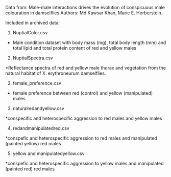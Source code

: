 
Data from: Male-male interactions drives the evolution of conspicuous male colouration in damselflies
Authors: Md Kawsar Khan, Marie E. Herberstein. 


Included in archived data:

1. NuptialColor.csv

* Male condition dataset with body mass (mg), total body length (mm) and total lipid and total protein content of red and yellow males 

2. NuptialSpectra.csv

*Reflectance spectra of red and yellow male thorax and vegetation from the natural habitat of X. erythroneurum damselflies.

2. female_preference.csv

* female preference between red (control) and yellow (manipulated) males

3. naturalredandyellow.csv

*conspecific and heterospecific aggression to red males and yellow males

4. redandmanipulatedred.csv

*conspefic and heterospecific aggression to red males and manipulated (painted yellow) red males  

5. yellow and manipulatedyellow.csv

*conspefic and heterospecific aggression to yellow males and manipulated (painted red) red males  
